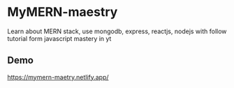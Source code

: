 # MyMERN-maestry
Learn about MERN stack, use mongodb, express, reactjs, nodejs with follow tutorial form javascript mastery in yt

## Demo
https://mymern-maetry.netlify.app/
